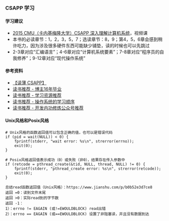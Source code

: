 ### CSAPP 学习

#### 学习建议
* [2015 CMU（卡内基梅隆大学）CSAPP 深入理解计算机系统](https://www.bilibili.com/video/BV1iW411d7hd)，视频课
* 本书的必读章节：1，2，3，5，7；选读章节：8，9；第4，5，6章会感到稍许吃力，因为涉及很多硬件东西可能缺少铺垫，读的时候也可以先跳过
* 2-3章对应“汇编语言”；4-6章对应“计算机系统要素”；7-8章对应“程序员的自我修养”；9-12章对应“现代操作系统”

#### 参考资料
* [【读薄 CSAPP】](https://wdxtub.com/csapp/thin-csapp-0/2016/04/16/)
* [读书推荐 - 博主16年毕业](https://zhenbianshu.github.io/book_list.html)
* [读书推荐 - 学习资源推荐](https://hanfeng.ink/books/)
* [读书推荐 - 操作系统的学习顺序](https://hanfeng.ink/post/os_compiler_map/)
* [读书推荐 - 开发内功修炼公众号推荐](https://mp.weixin.qq.com/s/OQyGEi0rvJRS0HJstaPWKQ)

#### Unix风格和Posix风格
```
# Unix风格的函数返回值可以包含正确的值，也可以是错误代码
if (pid = wait(NULL)) < 0) {
    fprintf(stderr, "wait error: %s\n", strerror(errno));
    exit(0);
}

# Posix风格返回值表示成功（0）或失败（非0），结果存在传入参数中
if (retcode = pthread_create(&tid, NULL, thread, NULL) != 0) {
    fprintf(stderr, "pthread_create error: %s\n", strerror(retcode));
    exit(0);
}

总结read函数返回值（Unix风格）：https://www.jianshu.com/p/b0b52e3d7ce8
返回 =0：读到文件末尾
返回 >0：实际read到的字节数
返回 -1：
1）：errno != EAGAIN (或!=EWOULDBLOCK) read出错
2）：errno == EAGAIN (或==EWOULDBLOCK) 设置了非阻塞读，并且没有数据到达
```






